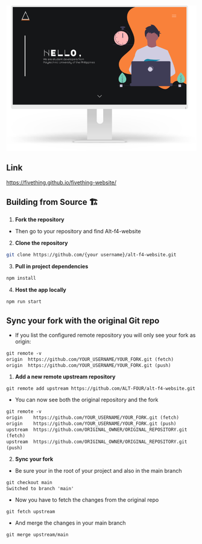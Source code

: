 ![Atl F4 Landing Page](https://github.com/FiveThing/fivething-website/blob/main/src/assets/img/WebsiteMonitor.png)
## Link
https://fivething.github.io/fivething-website/

## Building from Source 🏗️
1. **Fork the repository**

- Then go to your repository and find Alt-f4-website

2. **Clone the repository**

```bash
git clone https://github.com/{your username}/alt-f4-website.git
```

3. **Pull in project dependencies**

```bash
npm install
```

4. **Host the app locally**

```bash
npm run start
```

## Sync your fork with the original Git repo
- If you list the configured remote repository you will only see your fork as origin:
```
git remote -v
origin  https://github.com/YOUR_USERNAME/YOUR_FORK.git (fetch)
origin  https://github.com/YOUR_USERNAME/YOUR_FORK.git (push)
```
1. **Add a new remote upstream repository**
```
git remote add upstream https://github.com/ALT-FOUR/alt-f4-website.git
```
- You can now see both the original repository and the fork
```
git remote -v
origin    https://github.com/YOUR_USERNAME/YOUR_FORK.git (fetch)
origin    https://github.com/YOUR_USERNAME/YOUR_FORK.git (push)
upstream  https://github.com/ORIGINAL_OWNER/ORIGINAL_REPOSITORY.git (fetch)
upstream  https://github.com/ORIGINAL_OWNER/ORIGINAL_REPOSITORY.git (push)
```
2. **Sync your fork**
- Be sure your in the root of your project and also in the main branch
```
git checkout main
Switched to branch 'main'
```
- Now you have to fetch the changes from the original repo
```
git fetch upstream
```
- And merge the changes in your main branch
```
git merge upstream/main
```







